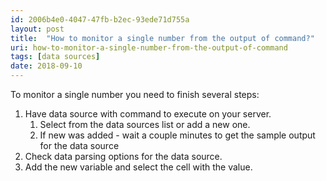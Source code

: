 ```yaml
---
id: 2006b4e0-4047-47fb-b2ec-93ede71d755a
layout: post
title:  "How to monitor a single number from the output of command?"
uri: how-to-monitor-a-single-number-from-the-output-of-command
tags: [data sources]
date: 2018-09-10
---
```


To monitor a single number you need to finish several steps:

<!--more-->

1.  Have data source with command to execute on your server.
    1.  Select from the data sources list or add a new one.
    2.  If new was added - wait a couple minutes to get the sample output for the data source
2.  Check data parsing options for the data source.
3.  Add the new variable and select the cell with the value.